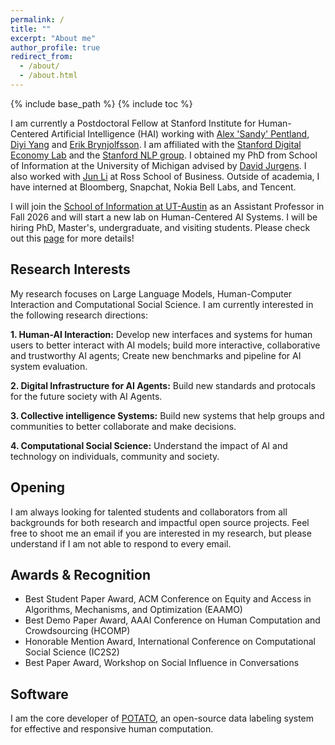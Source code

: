```yaml
---
permalink: /
title: ""
excerpt: "About me"
author_profile: true
redirect_from: 
  - /about/
  - /about.html
---
```


{% include base_path %}
{% include toc %}

I am currently a Postdoctoral Fellow at Stanford Institute for Human-Centered Artificial Intelligence (HAI) working with [Alex 'Sandy' Pentland](https://www.media.mit.edu/people/sandy/overview/), [Diyi Yang](https://cs.stanford.edu/~diyiy/) and [Erik Brynjolfsson](https://www.brynjolfsson.com). I am affiliated with the [Stanford Digital Economy Lab](https://digitaleconomy.stanford.edu) and the [Stanford NLP group](https://nlp.stanford.edu). I obtained my PhD from School of Information at the University of Michigan advised by [David Jurgens](http://jurgens.people.si.umich.edu/). I also worked with [Jun Li](https://michiganross.umich.edu/faculty-research/faculty/jun-li) at Ross School of Business. 
Outside of academia, I have interned at Bloomberg, Snapchat, Nokia Bell Labs, and Tencent.

I will join the [School of Information at UT-Austin](https://ischool.utexas.edu) as an Assistant Professor in Fall 2026 and will start a new lab on Human-Centered AI Systems. I will be hiring PhD, Master's, undergraduate, and visiting students. Please check out this [page](https://jiaxin-pei.github.io/working-with-me/) for more details! 


## Research Interests
My research focuses on Large Language Models, Human-Computer Interaction and Computational Social Science. I am currently interested in the following research directions:

**1. Human-AI Interaction:** Develop new interfaces and systems for human users to better interact with AI models; build more interactive, collaborative and trustworthy AI agents; Create new benchmarks and pipeline for AI system evaluation.

**2. Digital Infrastructure for AI Agents:** Build new standards and protocals for the future society with AI Agents. 

**3. Collective intelligence Systems:** Build new systems that help groups and communities to better collaborate and make decisions. 

**4. Computational Social Science:** Understand the impact of AI and technology on individuals, community and society. 


## Opening 
I am always looking for talented students and collaborators from all backgrounds for both research and impactful open source projects. Feel free to shoot me an email if you are interested in my research, but please understand if I am not able to respond to every email.


## Awards & Recognition

* Best Student Paper Award, ACM Conference on Equity and Access in Algorithms, Mechanisms, and Optimization (EAAMO)
* Best Demo Paper Award, AAAI Conference on Human Computation and Crowdsourcing (HCOMP)
* Honorable Mention Award, International Conference on Computational Social Science (IC2S2)
* Best Paper Award, Workshop on Social Influence in Conversations

## Software

I am the core developer of [POTATO](https://github.com/davidjurgens/potato), an open-source data labeling system for effective and responsive human computation.

<!-- * 2 papers accepted to NAACL and 2 papers accepted to CHI! A great start to 2025! -->
<!-- * [POTATO](https://github.com/davidjurgens/potato) won the Best Demo Paper Award at HCOMP 2024! -->
<!-- * [POTATO](https://github.com/davidjurgens/potato), our open-source annotation system reached 40K downloads! Try it out if you need data labeling! -->
<!-- * Our [paper](https://papers.ssrn.com/sol3/papers.cfm?abstract_id=4603146) on how Canvas transforms sequential grading bias into initial disparities won the Best Student Paper Award at [the ACM Conference on Equity and Access in Algorithms, Mechanisms, and Optimization (EAAMO 2023)](https://conference2023.eaamo.org/awards/) -->
<!-- * Two papers accepted to EMNLP 2023! -->
<!-- * Our paper on [modeling information change in science communication](https://arxiv.org/abs/2210.13001) won an Honorable Mention Award at [the International Conference on Computational Social Science (IC2S2 2023)](https://ic2s2-2023.org/awards) -->
